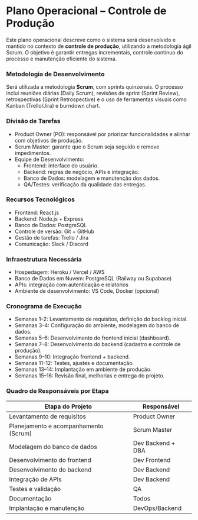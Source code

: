 # Plano Operacional – Controle de Produção

Este plano operacional descreve como o sistema será desenvolvido e mantido no contexto de
**controle de produção**, utilizando a metodologia ágil Scrum. O objetivo é garantir entregas
incrementais, controle contínuo do processo e manutenção eficiente do sistema.

### Metodologia de Desenvolvimento
Será utilizada a metodologia **Scrum**, com sprints quinzenais. O processo inclui reuniões diárias
(Daily Scrum), revisões de sprint (Sprint Review), retrospectivas (Sprint Retrospective) e o uso de
ferramentas visuais como Kanban (Trello/Jira) e burndown chart.

### Divisão de Tarefas
- Product Owner (PO): responsável por priorizar funcionalidades e alinhar com objetivos de produção.
- Scrum Master: garante que o Scrum seja seguido e remove impedimentos.
- Equipe de Desenvolvimento:
   - Frontend: interface do usuário.
   - Backend: regras de negócio, APIs e integração.
   - Banco de Dados: modelagem e manutenção dos dados.
   - QA/Testes: verificação da qualidade das entregas.
     
### Recursos Tecnológicos
- Frontend: React.js
- Backend: Node.js + Express
- Banco de Dados: PostgreSQL
- Controle de versão: Git + GitHub
- Gestão de tarefas: Trello / Jira
- Comunicação: Slack / Discord
  
### Infraestrutura Necessária
- Hospedagem: Heroku / Vercel / AWS
- Banco de Dados em Nuvem: PostgreSQL (Railway ou Supabase)
- APIs: integração com autenticação e relatórios
- Ambiente de desenvolvimento: VS Code, Docker (opcional)
  
### Cronograma de Execução
- Semanas 1–2: Levantamento de requisitos, definição do backlog inicial.
- Semanas 3–4: Configuração do ambiente, modelagem do banco de dados.
- Semanas 5–6: Desenvolvimento do frontend inicial (dashboard).
- Semanas 7–8: Desenvolvimento do backend (cadastro e controle de produção).
- Semanas 9–10: Integração frontend + backend.
- Semanas 11–12: Testes, ajustes e documentação.
- Semanas 13–14: Implantação em ambiente de produção.
- Semanas 15–16: Revisão final, melhorias e entrega do projeto.
  
### Quadro de Responsáveis por Etapa
| Etapa do Projeto | Responsável |
|------------------|-------------|
| Levantamento de requisitos | Product Owner |
| Planejamento e acompanhamento (Scrum) | Scrum Master |
| Modelagem do banco de dados | Dev Backend + DBA |
| Desenvolvimento do frontend | Dev Frontend |
| Desenvolvimento do backend | Dev Backend |
| Integração de APIs | Dev Backend |
| Testes e validação |  QA |
| Documentação | Todos |
| Implantação e manutenção | DevOps/Backend |
 
